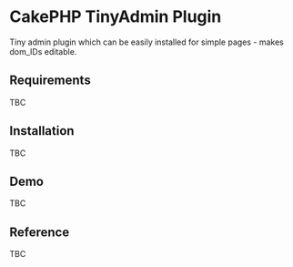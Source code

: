 # CakePHP TinyAdmin Plugin

Tiny admin plugin which can be easily installed for simple pages - makes dom_IDs editable.

## Requirements

TBC

## Installation

TBC

## Demo

TBC

## Reference

TBC
